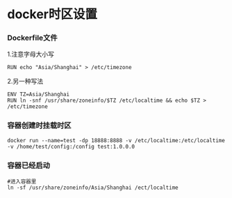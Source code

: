 # docker时区设置

### Dockerfile文件

1.注意字母大小写

```
RUN echo "Asia/Shanghai" > /etc/timezone
```

2.另一种写法

```
ENV TZ=Asia/Shanghai
RUN ln -snf /usr/share/zoneinfo/$TZ /etc/localtime && echo $TZ > /etc/timezone
```

### 容器创建时挂载时区

```
docker run --name=test -dp 18888:8888 -v /etc/localtime:/etc/localtime -v /home/test/config:/config test:1.0.0.0
```

### 容器已经启动

```
#进入容器里
ln -sf /usr/share/zoneinfo/Asia/Shanghai /ect/localtime
```

